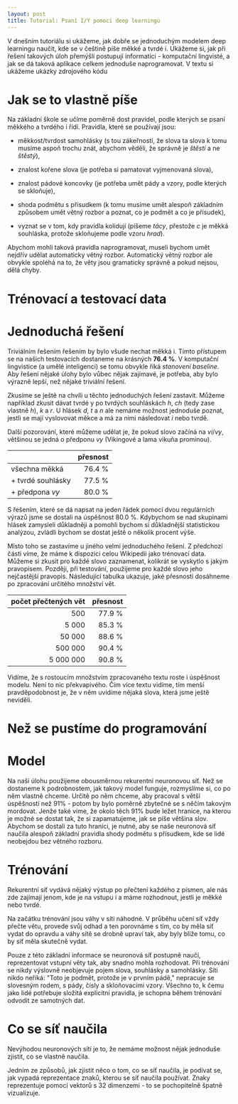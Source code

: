 ```yaml
---
layout: post
title: Tutorial: Psaní I/Y pomocí deep learningu
---
```


V dnešním tutoriálu si ukážeme, jak dobře se jednoduchým modelem deep learningu
naučit, kde se v češtině píše měkké a tvrdé i. Ukážeme si, jak při řešení
takových úloh přemýšlí postupují informatici - komputační lingvisté, a jak se
dá taková aplikace celkem jednoduše naprogramovat. V textu si ukážeme ukázky
zdrojového kódu

# Jak se to vlastně píše

Na základní škole se učíme poměrně dost pravidel, podle kterých se psaní
měkkého a tvrdého i řídí. Pravidla, které se používají jsou:

* měkkost/tvrdost samohlásky (s tou zákeřností, že slova ta slova k tomu musíme
  aspoň trochu znát, abychom věděli, že správně je _štěstí_ a ne _štěstý_),

* znalost kořene slova (je potřeba si pamatovat vyjmenovaná slova),

* znalost pádové koncovky (je potřeba umět pády a vzory, podle kterých se
  skloňuje),

* shoda podmětu s přísudkem (k tomu musíme umět alespoň základním způsobem umět
  větný rozbor a poznat, co je podmět a co je přísudek),

* vyznat se v tom, kdy pravidla kolidují (píšeme _tácy_, přestože _c_ je měkká
  souhláska, protože skloňujeme podle vzoru _hrad_).

Abychom mohli taková pravidla naprogramovat, museli bychom umět nejdřív udělat
automaticky větný rozbor. Automatický větný rozbor ale obvykle spoléhá na to,
že věty jsou gramaticky správně a pokud nejsou, dělá chyby.

# Trénovací a testovací data



# Jednoduchá řešení

Triviálním řešením řešením by bylo všude nechat měkká i. Tímto přístupem se na
našich testovacích dostaneme na krásných __76.4 %__. V komputační lingvistice
(a umělé inteligenci) se tomu obvykle říká _stanovení baseline_. Aby řešení
nějaké úlohy bylo vůbec nějak zajímavé, je potřeba, aby bylo výrazně lepší, než
nějaké triviální řešení.

Zkusíme se ještě na chvíli u těchto jednoduchých řešení zastavit. Můžeme
například zkusit dávat tvrdé y po tvrdých souhláskách _h_, _ch_ (tedy zase
vlastně _h_), _k_ a _r_. U hlásek _d_, _t_ a _n_ ale nemáme možnost jednoduše
poznat, jestli se mají vyslovovat měkce a má za nimi následovat _i_ nebo tvrdě.

Další pozorování, které můžeme udělat je, že pokud slovo začíná na _vi_/_vy_,
většinou se jedná o předponu _vy_ (Vikingové a lama vikuňa prominou).

|                     |  přesnost |
|:--------------------|----------:|
|všechna měkká        |    76.4 % |
| + tvrdé souhlásky   |    77.5 % |
| + předpona _vy_     |    80.0 % |

S řešením, které se dá napsat na jeden řádek pomocí dvou regulárních výrazů
jsme se dostali na úspěšnost 80.0 %. Kdybychom se nad skupinami hlásek
zamysleli důkladněji a pomohli bychom si důkladnější statistickou analýzou,
zvládli bychom se dostat ještě o několik procent výše.

Místo toho se zastavíme u jiného velmi jednoduchého řešení. Z předchozí části
víme, že máme k dispozici celou Wikipedii jako trénovací data. Můžeme si zkusit
pro každé slovo zaznamenat, kolikrát se vyskytlo s jakým pravopisem. Později,
při testování, použijeme pro každé slovo jeho nejčastější pravopis. Následující
tabulka ukazuje, jaké přesnosti dosáhneme po zpracování určitého množství vět.

| počet přečtených vět  |  přesnost |
|----------------------:|----------:|
|                   500 |    77.9 % |
|                 5 000 |    85.3 % |
|                50 000 |    88.6 % |
|               500 000 |    90.4 % |
|             5 000 000 |    90.8 % |

Vidíme, že s rostoucím množstvím zpracovaného textu roste i úspěšnost modelu.
Není to nic překvapivého. Čím více textu vidíme, tím menší pravděpodobnost je,
že v něm uvidíme nějaká slova, která jsme ještě neviděli.

# Než se pustíme do programování

# Model

Na naši úlohu použijeme obousměrnou rekurentní neuronovou síť. Než se dostaneme
k podrobnostem, jak takový model funguje, rozmyslíme si, co po něm vlastně
chceme. Určitě po něm chceme, aby pracoval s větší úspěšností než 91% - potom
by bylo poměrně zbytečné se s něčím takovým mordovat. Jenže také víme, že okolo
těch 91% bude ležet hranice, na kterou je možné se dostat tak, že si
zapamatujeme, jak se píše většina slov. Abychom se dostali za tuto hranici, je
nutné, aby se naše neuronová síť naučila alespoň základní pravidla shody
podmětu s přísudkem, kde se lidé neobejdou bez větného rozboru.

# Trénování

Rekurentní síť vydává nějaký výstup po přečtení každého z písmen, ale nás zde
zajímají jenom, kde je na vstupu i a máme rozhodnout, jestli je měkké nebo
tvrdé.

Na začátku trénování jsou váhy v síti náhodné. V průběhu učení síť vždy přečte
větu, provede svůj odhad a ten porovnáme s tím, co by měla síť vydat do opravdu
a váhy sítě se drobně upraví tak, aby byly blíže tomu, co by síť měla skutečně
vydat.

Pouze z této základní informace se neuronová síť postupně naučí, reprezentovat
vstupní věty tak, aby snadno mohla rozhodovat. Při trénování se nikdy výslovně
neobjevuje pojem slova, souhlásky a samohlásky. Síti nikdo neříká: "Toto je
podmět, protože je v prvním pádě," nepracuje se slovesným rodem, s pády, čísly
a skloňovacími vzory. Všechno to, k čemu jako lidé potřebuje složitá explicitní
pravidla, je schopna během trénování odvodit ze samotných dat.

# Co se síť naučila

Nevýhodou neuronových sítí je to, že nemáme možnost nějak jednoduše zjistit, co
se vlastně naučila.

Jedním ze způsobů, jak zjistit něco o tom, co se síť naučila, je podívat se,
jak vypadá reprezentace znaků, kterou se síť naučila používat. Znaky
reprezentuje pomocí vektorů s 32 dimenzemi - to se pochopitelně špatně
vizualizuje.
